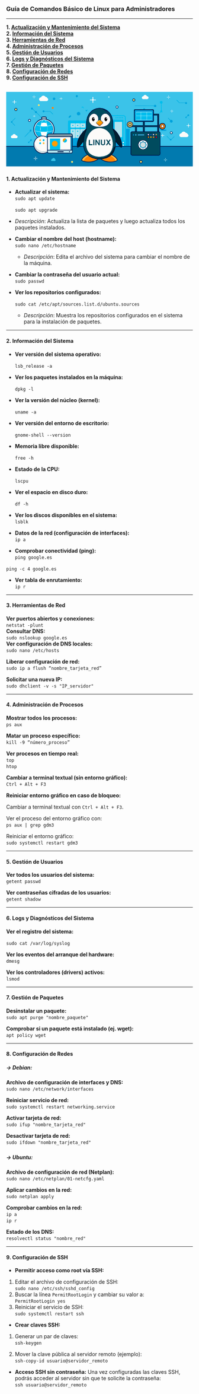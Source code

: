 ### **Guía de Comandos Básico de Linux para Administradores**

---

**1\. [Actualización y Mantenimiento del Sistema](actualizacion.md)**  
**2\. [Información del Sistema](informacion.md)**  
**3\. [Herramientas de Red](herramientas.md)**  
**4\. [Administración de Procesos](administracion.md)**  
**5\. [Gestión de Usuarios](gestion.md)**  
**6\. [Logs y Diagnósticos del Sistema](logs.md)**  
**7\. [Gestión de Paquetes](paquetes.md)**  
**8\. [Configuración de Redes](redes.md)**  
**9\. [Configuración de SSH](ssh.md)**  

![imagen](/img/linux.jpg)
---


#### **1\. Actualización y Mantenimiento del Sistema**

- **Actualizar el sistema:**  
  `sudo apt update`

  `sudo apt upgrade`

* *Descripción*: Actualiza la lista de paquetes y luego actualiza todos los paquetes instalados.  
    
- **Cambiar el nombre del host (hostname):**  
  `sudo nano /etc/hostname`  
  * *Descripción*: Edita el archivo del sistema para cambiar el nombre de la máquina.  
      
- **Cambiar la contraseña del usuario actual:**  
  `sudo passwd`  
    
- **Ver los repositorios configurados:**

  `sudo cat /etc/apt/sources.list.d/ubuntu.sources`  
  * *Descripción*: Muestra los repositorios configurados en el sistema para la instalación de paquetes.

---

#### **2\. Información del Sistema**

- **Ver versión del sistema operativo:**

  ```lsb_release -a```

- **Ver los paquetes instalados en la máquina:**

  `dpkg -l`

- **Ver la versión del núcleo (kernel):**

  `uname -a`  
    
- **Ver versión del entorno de escritorio:**

  `gnome-shell --version`  
    
- **Memoria libre disponible:**

  `free -h`  
    
- **Estado de la CPU:**  
    
  `lscpu`  
    
- **Ver el espacio en disco duro:**  
    
  `df -h`  
    
- **Ver los discos disponibles en el sistema:**  
  `lsblk`  
    
- **Datos de la red (configuración de interfaces):**  
  `ip a`  
    
- **Comprobar conectividad (ping):**  
  `ping google.es`

`ping -c 4 google.es`

- **Ver tabla de enrutamiento:**  
  `ip r`

---

#### **3\. Herramientas de Red**

**Ver puertos abiertos y conexiones:**  
`netstat -plunt`  
**Consultar DNS:**  
`sudo nslookup google.es`  
**Ver configuración de DNS locales:**  
`sudo nano /etc/hosts`

**Liberar configuración de red:**  
`sudo ip a flush “nombre_tarjeta_red”`

**Solicitar una nueva IP:**  
`sudo dhclient -v -s "IP_servidor"`

---

#### **4\. Administración de Procesos**

**Mostrar todos los procesos:**  
`ps aux`

**Matar un proceso específico:**  
`kill -9 “número_proceso”`

**Ver procesos en tiempo real:**  
`top`  
`htop`

**Cambiar a terminal textual (sin entorno gráfico):**  
`Ctrl + Alt + F3`

**Reiniciar entorno gráfico en caso de bloqueo:**

Cambiar a terminal textual con `Ctrl + Alt + F3`.

Ver el proceso del entorno gráfico con:  
`ps aux | grep gdm3`

Reiniciar el entorno gráfico:  
`sudo systemctl restart gdm3`

---

#### **5\. Gestión de Usuarios**

**Ver todos los usuarios del sistema:**  
`getent passwd`

**Ver contraseñas cifradas de los usuarios:**  
`getent shadow`

---

#### **6\. Logs y Diagnósticos del Sistema**

**Ver el registro del sistema:**

`sudo cat /var/log/syslog`

**Ver los eventos del arranque del hardware:**  
`dmesg`

**Ver los controladores (drivers) activos:**  
`lsmod`

---

#### **7\. Gestión de Paquetes**

**Desinstalar un paquete:**  
`sudo apt purge "nombre_paquete"`

**Comprobar si un paquete está instalado (ej. wget):**  
`apt policy wget`

---

#### **8\. Configuración de Redes**

##### **→ Debian:**

**Archivo de configuración de interfaces y DNS:**  
`sudo nano /etc/network/interfaces`

**Reiniciar servicio de red:**  
`sudo systemctl restart networking.service`

**Activar tarjeta de red:**  
`sudo ifup "nombre_tarjeta_red"`

**Desactivar tarjeta de red:**  
`sudo ifdown "nombre_tarjeta_red"`

##### 

##### **→ Ubuntu:**

**Archivo de configuración de red (Netplan):**  
`sudo nano /etc/netplan/01-netcfg.yaml`

**Aplicar cambios en la red:**  
`sudo netplan apply`

**Comprobar cambios en la red:**  
`ip a`  
`ip r`

**Estado de los DNS:**  
`resolvectl status "nombre_red"`

---

#### **9\. Configuración de SSH**

* **Permitir acceso como root vía SSH:**  
    
1. Editar el archivo de configuración de SSH:  
   `sudo nano /etc/ssh/sshd_config`  
2. Buscar la línea `PermitRootLogin` y cambiar su valor a:  
   `PermitRootLogin yes`  
3. Reiniciar el servicio de SSH:  
   `sudo systemctl restart ssh`

* **Crear claves SSH:**  
1. Generar un par de claves:  
   `ssh-keygen`  
     
1. Mover la clave pública al servidor remoto (ejemplo):  
   `ssh-copy-id usuario@servidor_remoto`

* **Acceso SSH sin contraseña:** Una vez configuradas las claves SSH, podrás acceder al servidor sin que te solicite la contraseña:  
  `ssh usuario@servidor_remoto`

